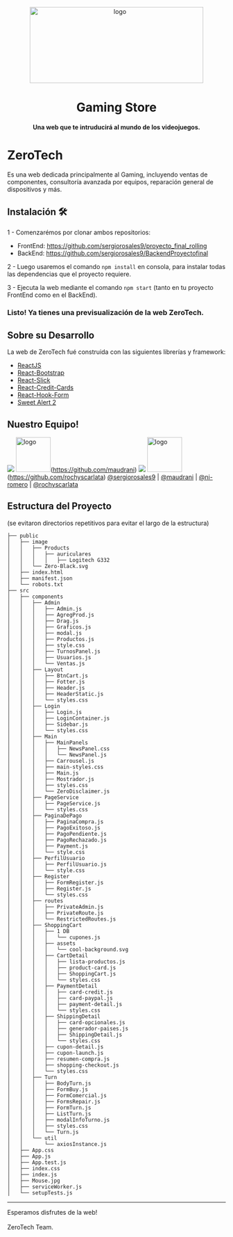 <p align="center">
  <a href="https://i.ibb.co/z7JnsPg/Zero-Tech-Purple.png">
    <img src="https://i.ibb.co/z7JnsPg/Zero-Tech-Purple.png" alt="logo" width="400" height="175">
  </a>
</p>

<h1 align="center">Gaming Store</h1>

<h4 align="center">
  Una web que te intruducirá al mundo de los videojuegos.
  <br>
</h4>

# ZeroTech

Es una web dedicada principalmente al Gaming, incluyendo ventas de componentes, consultoría avanzada por equipos, reparación general de dispositivos y más.


## Instalación 🛠️
1 -  Comenzarémos por clonar ambos repositorios:
- FrontEnd: https://github.com/sergiorosales9/proyecto_final_rolling
- BackEnd: https://github.com/sergiorosales9/BackendProyectofinal
 
2 - Luego usaremos el comando `npm install` en consola, para instalar todas las dependencias que el proyecto requiere.

3 - Ejecuta la web mediante el comando `npm start` (tanto en tu proyecto FrontEnd como en el BackEnd).

### Listo! Ya tienes una previsualización de la web ZeroTech.


## Sobre su Desarrollo
La web de ZeroTech fué construida con las siguientes librerías y framework:
- [ReactJS](https://es.reactjs.org/)
- [React-Bootstrap](https://react-bootstrap.github.io/)
- [React-Slick](https://react-slick.neostack.com/)
- [React-Credit-Cards](https://www.npmjs.com/package/react-credit-cards)
- [React-Hook-Form](https://react-hook-form.com/)
- [Sweet Alert 2](https://sweetalert2.github.io/)

## Nuestro Equipo!
[![](https://avatars2.githubusercontent.com/u/57714207?s=80&u=6495783bf9e3d36aad8b0e7f1325a63faa924dde&v=4)](https://github.com/sergiorosales9) <img src="https://avatars3.githubusercontent.com/u/57714082?s=80&v=4" alt="logo" width="80" height="80">(https://github.com/maudrani) [![](https://avatars2.githubusercontent.com/u/57714127?s=80&u=006ced43a33284718e42be90d998edd52e6e5f1d&v=4)](https://github.com/ni-romero) <img src="https://avatars1.githubusercontent.com/u/57714086?s=400&v=4" alt="logo" width="80" height="80">(https://github.com/rochyscarlata)
[@sergiorosales9](https://github.com/sergiorosales9) | [@maudrani](https://github.com/maudrani) | [@ni-romero](https://github.com/ni-romero) | [@rochyscarlata](https://github.com/rochyscarlata) 

## Estructura del Proyecto
(se evitaron directorios repetitivos para evitar el largo de la estructura)

```text
├── public
│   ├── image
│   │   ├── Products
│   │   │   ├── auriculares
│   │   │   │   ├── Logitech G332
│   │   └── Zero-Black.svg
│   ├── index.html
│   ├── manifest.json
│   └── robots.txt
├── src
│   ├── components
│   │   ├── Admin
│   │   │   ├── Admin.js
│   │   │   ├── AgregProd.js
│   │   │   ├── Drag.js
│   │   │   ├── Graficos.js
│   │   │   ├── modal.js
│   │   │   ├── Productos.js
│   │   │   ├── style.css
│   │   │   ├── TurnosPanel.js
│   │   │   ├── Usuarios.js
│   │   │   └── Ventas.js
│   │   ├── Layout
│   │   │   ├── BtnCart.js
│   │   │   ├── Fotter.js
│   │   │   ├── Header.js
│   │   │   ├── HeaderStatic.js
│   │   │   └── styles.css
│   │   ├── Login
│   │   │   ├── Login.js
│   │   │   ├── LoginContainer.js
│   │   │   ├── Sidebar.js
│   │   │   └── styles.css
│   │   ├── Main
│   │   │   ├── MainPanels
│   │   │   │   ├── NewsPanel.css
│   │   │   │   └── NewsPanel.js
│   │   │   ├── Carrousel.js
│   │   │   ├── main-styles.css
│   │   │   ├── Main.js
│   │   │   ├── Mostrador.js
│   │   │   ├── styles.css
│   │   │   └── ZeroDisclaimer.js
│   │   ├── PageService
│   │   │   ├── PageService.js
│   │   │   └── styles.css
│   │   ├── PaginaDePago
│   │   │   ├── PaginaCompra.js
│   │   │   ├── PagoExitoso.js
│   │   │   ├── PagoPendiente.js
│   │   │   ├── PagoRechazado.js
│   │   │   ├── Payment.js
│   │   │   └── style.css
│   │   ├── PerfilUsuario
│   │   │   ├── PerfilUsuario.js
│   │   │   └── style.css
│   │   ├── Register
│   │   │   ├── FormRegister.js
│   │   │   ├── Register.js
│   │   │   └── styles.css
│   │   ├── routes
│   │   │   ├── PrivateAdmin.js
│   │   │   ├── PrivateRoute.js
│   │   │   └── RestrictedRoutes.js
│   │   ├── ShoppingCart
│   │   │   ├── 1 DB
│   │   │   │   └── cupones.js
│   │   │   ├── assets
│   │   │   │   └── cool-background.svg
│   │   │   ├── CartDetail
│   │   │   │   ├── lista-productos.js
│   │   │   │   ├── product-card.js
│   │   │   │   ├── ShoppingCart.js
│   │   │   │   └── styles.css
│   │   │   ├── PaymentDetail
│   │   │   │   ├── card-credit.js
│   │   │   │   ├── card-paypal.js
│   │   │   │   ├── payment-detail.js
│   │   │   │   └── styles.css
│   │   │   ├── ShippingDetail
│   │   │   │   ├── card-opcionales.js
│   │   │   │   ├── generador-paises.js
│   │   │   │   ├── ShippingDetail.js
│   │   │   │   └── styles.css
│   │   │   ├── cupon-detail.js
│   │   │   ├── cupon-launch.js
│   │   │   ├── resumen-compra.js
│   │   │   ├── shopping-checkout.js
│   │   │   └── styles.css
│   │   ├── Turn
│   │   │   ├── BodyTurn.js
│   │   │   ├── FormBuy.js
│   │   │   ├── FormComercial.js
│   │   │   ├── FormsRepair.js
│   │   │   ├── FormTurn.js
│   │   │   ├── ListTurn.js
│   │   │   ├── modalInfoTurno.js
│   │   │   ├── styles.css
│   │   │   └── Turn.js
│   │   └── util
│   │       └── axiosInstance.js
│   ├── App.css
│   ├── App.js
│   ├── App.test.js
│   ├── index.css
│   ├── index.js
│   ├── Mouse.jpg
│   ├── serviceWorker.js
│   └── setupTests.js
```
---------------------------------

Esperamos disfrutes de la web!
<br>
<br>
ZeroTech Team.
